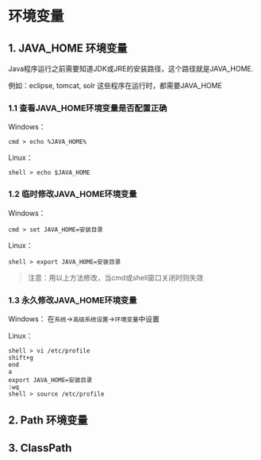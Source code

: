 # 环境变量

## 1. JAVA\_HOME 环境变量

Java程序运行之前需要知道JDK或JRE的安装路径，这个路径就是JAVA\_HOME.

例如：eclipse, tomcat, solr 这些程序在运行时，都需要JAVA\_HOME

### 1.1 查看JAVA\_HOME环境变量是否配置正确

Windows：
```
cmd > echo %JAVA_HOME%
```

Linux：
```
shell > echo $JAVA_HOME
```

### 1.2 临时修改JAVA_HOME环境变量

Windows：
```
cmd > set JAVA_HOME=安装目录
```

Linux：
```
shell > export JAVA_HOME=安装目录
```

> 注意：用以上方法修改，当cmd或shell窗口关闭时则失效

### 1.3 永久修改JAVA_HOME环境变量

Windows：
在`系统`->`高级系统设置`->`环境变量`中设置

Linux：
```
shell > vi /etc/profile
shift+g
end
a
export JAVA_HOME=安装目录
:wq
shell > source /etc/profile
```

## 2. Path 环境变量

## 3. ClassPath



